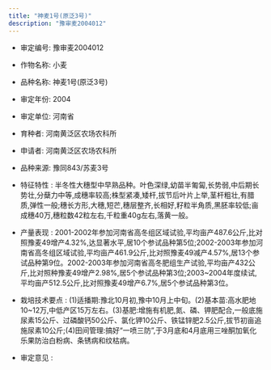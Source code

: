 ```yaml
---
title: "神麦1号(原泛3号)"
description: "豫审麦2004012"
---
```

* 审定编号:  豫审麦2004012

*  作物名称:  小麦

*  品种名称:  神麦1号(原泛3号)

*  审定年份:  2004

*  审定单位:  河南省

* 育种者:  河南黄泛区农场农科所

*  申请者:  河南黄泛区农场农科所

*  品种来源:  豫同843/苏麦3号

*  特征特性 : 
半冬性大穗型中早熟品种。叶色深绿,幼苗半匍匐,长势弱,中后期长势壮,分蘖力中等,成穗率较高;株型紧凑,矮杆,拔节后叶片上举,茎杆粗壮,有腊质,弹性一般;穗长方形,大穗,短芒,穗层整齐,长相好,籽粒半角质,黑胚率较低;亩成穗40万,穗粒数42粒左右,千粒重40g左右,落黄一般。
 
*  产量表现 : 
2001-2002年参加河南省高冬组区域试验,平均亩产487.6公斤,比对照豫麦49增产4.32%,达显著水平,居10个参试品种第5位;2002-2003年参加河南省高冬组区域试验,平均亩产461.9公斤,比对照豫麦49减产4.57%,居13个参试品种第9位。2002-2003年参加河南省高冬肥组生产试验,平均亩产432公斤,比对照种豫麦49增产2.98%,居5个参试品种第3位;2003~2004年度续试,平均亩产512.5公斤,比对照豫麦49增产6.7%,居5个参试品种第3位。

*  栽培技术要点 : 
(1)适播期:豫北10月初,豫中10月上中旬。(2)基本苗:高水肥地10~12万,中低产区15万左右。(3)基肥:增施有机肥,氮、磷、钾肥配合,一般底施尿素15公斤、过磷酸钙50公斤、氯化钾10公斤、铁锰锌肥2.5公斤,拔节初亩追施尿素10公斤;(4)田间管理:搞好“一喷三防”,于3月底和4月底用三唑酮加氧化乐果防治白粉病、条锈病和纹枯病。

*  审定意见 : 

